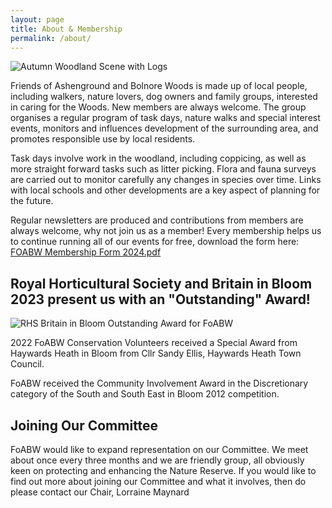 ```yaml
---
layout: page
title: About & Membership
permalink: /about/
---
```


![Autumn Woodland Scene with Logs](uploads/2015/11/AGW-3-KIMS-PHOTO-640x427.jpg)

Friends of Ashenground and Bolnore Woods is made up of local people, including walkers, nature lovers, dog owners and family groups, interested in caring for the Woods. New members are always welcome. The group organises a regular program of task days, nature walks and special interest events, monitors and influences development of the surrounding area, and promotes responsible use by local residents.

Task days involve work in the woodland, including coppicing, as well as more straight forward tasks such as litter picking. Flora and fauna surveys are carried out to monitor carefully any changes in species over time. Links with local schools and other developments are a key aspect of planning for the future.

Regular newsletters are produced and contributions from members are always welcome, why not join us as a member! Every membership helps us to continue running all of our events for free, download the form here:
[FOABW Membership Form 2024.pdf](https://github.com/foabw/foabw.github.io/files/14251655/FOABW.Membership.Form.2024.pdf)


## Royal Horticultural Society and Britain in Bloom 2023 present us with an "Outstanding" Award!

![RHS Britain in Bloom Outstanding Award for FoABW](https://github.com/foabw/foabw.github.io/assets/129117012/aef1df32-2e79-4596-b1ce-0ea743ab8a7e)


2022 FoABW Conservation Volunteers received a Special Award from Haywards Heath in Bloom from Cllr Sandy Ellis, Haywards Heath Town Council.

FoABW received the Community Involvement Award in the Discretionary category of the South and South East in Bloom 2012 competition.


## Joining Our Committee

FoABW would like to expand representation on our Committee. We meet about once every three months and we are friendly group, all obviously keen on protecting and enhancing the Nature Reserve. If you would like to find out more about joining our Committee and what it involves, then do please contact our Chair, Lorraine Maynard
